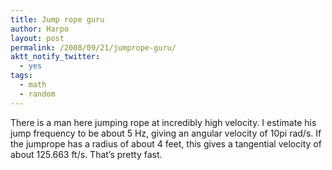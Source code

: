 ```yaml
---
title: Jump rope guru
author: Harpo
layout: post
permalink: /2008/09/21/jumprope-guru/
aktt_notify_twitter:
  - yes
tags:
  - math
  - random
---
```

There is a man here jumping rope at incredibly high velocity. I estimate his jump frequency to be about 5 Hz, giving an angular velocity of 10pi rad/s. If the jumprope has a radius of about 4 feet, this gives a tangential velocity of about 125.663 ft/s. That&#8217;s pretty fast.